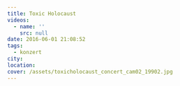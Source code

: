 ```yaml
---
title: Toxic Holocaust
videos:
  - name: ''
    src: null
date: 2016-06-01 21:08:52
tags:
  - konzert
city:
location:
cover: /assets/toxicholocaust_concert_cam02_19902.jpg
---
```

